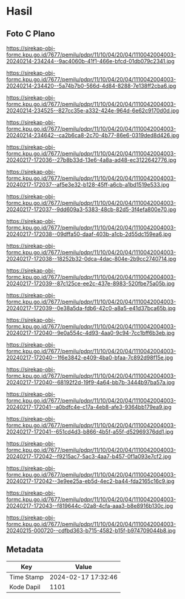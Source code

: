 # Hasil

## Foto C Plano

https://sirekap-obj-formc.kpu.go.id/7677/pemilu/pdpr/11/10/04/20/04/1110042004003-20240214-234244--9ac4060b-41f1-466e-bfcd-01db079c2341.jpg

https://sirekap-obj-formc.kpu.go.id/7677/pemilu/pdpr/11/10/04/20/04/1110042004003-20240214-234420--5a74b7b0-566d-4d84-8288-7e138ff2cba6.jpg

https://sirekap-obj-formc.kpu.go.id/7677/pemilu/pdpr/11/10/04/20/04/1110042004003-20240214-234525--827cc35e-a332-424e-964d-6e62c9170d0d.jpg

https://sirekap-obj-formc.kpu.go.id/7677/pemilu/pdpr/11/10/04/20/04/1110042004003-20240214-234642--ca2b6ca8-2c70-4b77-86e6-0319ded8d426.jpg

https://sirekap-obj-formc.kpu.go.id/7677/pemilu/pdpr/11/10/04/20/04/1110042004003-20240217-172036--27b8b33d-13e6-4a8a-ad48-ec3122642776.jpg

https://sirekap-obj-formc.kpu.go.id/7677/pemilu/pdpr/11/10/04/20/04/1110042004003-20240217-172037--af5e3e32-b128-45ff-a6cb-a1bd1519e533.jpg

https://sirekap-obj-formc.kpu.go.id/7677/pemilu/pdpr/11/10/04/20/04/1110042004003-20240217-172037--9dd609a3-5383-48cb-82d5-3f4efa800e70.jpg

https://sirekap-obj-formc.kpu.go.id/7677/pemilu/pdpr/11/10/04/20/04/1110042004003-20240217-172038--09dffa50-daaf-403b-a1cb-2d55dc159ea6.jpg

https://sirekap-obj-formc.kpu.go.id/7677/pemilu/pdpr/11/10/04/20/04/1110042004003-20240217-172038--18252b32-0dca-4dac-804e-2b9cc2740714.jpg

https://sirekap-obj-formc.kpu.go.id/7677/pemilu/pdpr/11/10/04/20/04/1110042004003-20240217-172039--87c125ce-ee2c-437e-8983-520fbe75a05b.jpg

https://sirekap-obj-formc.kpu.go.id/7677/pemilu/pdpr/11/10/04/20/04/1110042004003-20240217-172039--0e38a5da-fdb6-42c0-a8a5-e41d37bca65b.jpg

https://sirekap-obj-formc.kpu.go.id/7677/pemilu/pdpr/11/10/04/20/04/1110042004003-20240217-172040--9e0a554c-4d93-4aa0-9c94-7cc1bff6b3eb.jpg

https://sirekap-obj-formc.kpu.go.id/7677/pemilu/pdpr/11/10/04/20/04/1110042004003-20240217-172040--1f6e3842-e409-4ba0-bfaa-7c892d98f15e.jpg

https://sirekap-obj-formc.kpu.go.id/7677/pemilu/pdpr/11/10/04/20/04/1110042004003-20240217-172040--68192f2d-19f9-4a64-bb7b-3444b97ba57a.jpg

https://sirekap-obj-formc.kpu.go.id/7677/pemilu/pdpr/11/10/04/20/04/1110042004003-20240217-172041--a0bdfc4e-c17a-4eb8-afe3-9364bb179ea9.jpg

https://sirekap-obj-formc.kpu.go.id/7677/pemilu/pdpr/11/10/04/20/04/1110042004003-20240217-172041--651cd4d3-b866-4b5f-a55f-d52969376dd1.jpg

https://sirekap-obj-formc.kpu.go.id/7677/pemilu/pdpr/11/10/04/20/04/1110042004003-20240217-172042--f9215ac7-5ac3-4aa7-b457-0f1a093e7cf2.jpg

https://sirekap-obj-formc.kpu.go.id/7677/pemilu/pdpr/11/10/04/20/04/1110042004003-20240217-172042--3e9ee25a-eb5d-4ec2-ba44-fda2165c16c9.jpg

https://sirekap-obj-formc.kpu.go.id/7677/pemilu/pdpr/11/10/04/20/04/1110042004003-20240217-172043--f819644c-02a8-4cfa-aaa3-b8e8916b130c.jpg

https://sirekap-obj-formc.kpu.go.id/7677/pemilu/pdpr/11/10/04/20/04/1110042004003-20240215-000720--cdfbd363-b715-4582-b15f-b974709044b8.jpg


## Metadata

| Key        | Value               |
| ---------- | ------------------- |
| Time Stamp | 2024-02-17 17:32:46 |
| Kode Dapil | 1101                |



